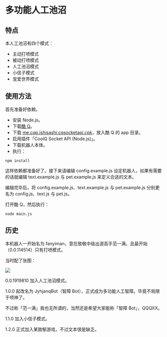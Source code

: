 # 多功能人工池沼
## 特点
本人工池沼有四个模式：
- 主动打喷模式
- 被动打喷模式
- 人工池沼模式
- 小信子模式
- 宠爱世界模式

## 使用方法
首先准备好依赖。
- 安装 Node.js。
- 下载[酷 Q](https://cqp.cc/)。
- 下载 [me.cqp.ishisashi.cqsocketapi.cpk](https://dl.bintray.com/mrhso/cqsocketapi/me.cqp.ishisashi.cqsocketapi.cpk)，放入酷 Q 的 app 目录。
- 启用插件「CoolQ Socket API (Node.js)」。
- 下载机器人本体。
- 执行：
```
npm install
```
这样依赖都准备好了。接下来请编辑 config.example.js 设定机器人，如果有需要的话就编辑 text.example.js 与 pet.example.js 来定义合适的文本。

编辑完毕后，将 config.example.js、text.example.js 与 pet.example.js 分别更名为 config.js、text.js 与 pet.js。

打开酷 Q，然后执行：
```
node main.js
```

## 历史
本机器人一开始名为 fanyiman，意在致敬中级出道高手范一满。且最开始（0.0.114514）只有打喷模式。

当时配了张图：

![](https://img.vim-cn.com/6e/e6b0058876262391f20b2522122e1b32b3e44d.gif)

0.0.1919810 加入人工池沼模式。

1.0.0 起改名为 JyhjanqBot（智障 Bot），正式成为多功能人工智障。毕竟不局限于喷神了。

不过称「范一满」我也无所谓的，当然还是希望大家能称「智障 Bot」，QQQXX。

1.1.0 加入小信子模式。

1.2.0 正式加入某致郁游戏，不过文本很是缺乏。

